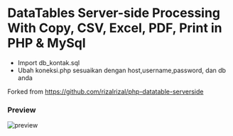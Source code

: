 # DataTables Server-side Processing With Copy, CSV, Excel, PDF, Print in PHP & MySql

- Import db_kontak.sql
- Ubah koneksi.php sesuaikan dengan host,username,password, dan db anda

Forked from https://github.com/rizalrizal/php-datatable-serverside

### Preview

![preview](https://raw.githubusercontent.com/ifirdausku/php-datatable-serverside/master/preview.png)
